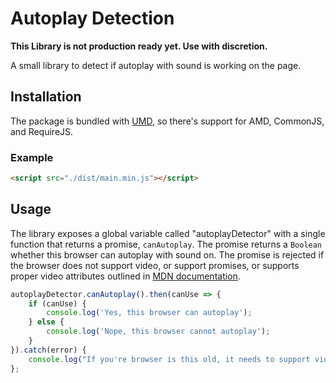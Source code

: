 # Autoplay Detection

**This Library is not production ready yet. Use with discretion.**

A small library to detect if autoplay with sound is working on the page.

## Installation

The package is bundled with [UMD](https://github.com/umdjs/umd), so there's support for AMD, CommonJS, and RequireJS.

### Example

```html
<script src="./dist/main.min.js"></script>
```

## Usage

The library exposes a global variable called "autoplayDetector" with a single function that returns a promise, `canAutoplay`. The promise returns a `Boolean` whether this browser can autoplay with sound on. The promise is rejected if the browser does not support video, or support promises, or supports proper video attributes outlined in [MDN documentation](https://developer.mozilla.org/en-US/docs/Web/API/HTMLMediaElement).

```js
autoplayDetector.canAutoplay().then(canUse => {
    if (canUse) {
        console.log('Yes, this browser can autoplay');
    } else {
        console.log('Nope, this browser cannot autoplay');
    }
}).catch(error) {
    console.log("If you're browser is this old, it needs to support video attributes.", error);
};
```